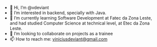 - 👋 Hi, I’m @vdeviant
- 👀 I’m interested in backend, specially with Java.
- 🌱 I’m currently learning Software Development at Fatec da Zona Leste, and had studied Computer Science at technical level, at Etec da Zona Leste.
- 💞️ I’m looking to collaborate on projects as a trainee
- 📫 How to reach me: viniciusdeviant@gmail.com


<!---
vdeviant/vdeviant is a ✨ special ✨ repository because its `README.md` (this file) appears on your GitHub profile.
You can click the Preview link to take a look at your changes.
--->
